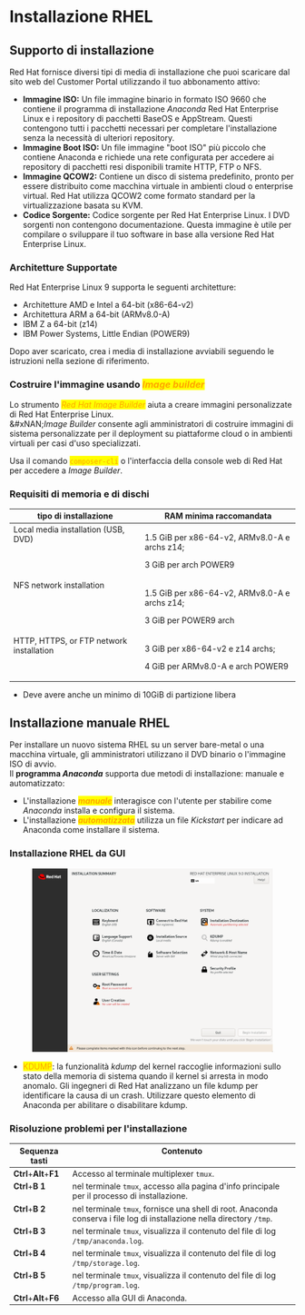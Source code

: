 # Installazione RHEL

## Supporto di installazione

Red Hat fornisce diversi tipi di media di installazione che puoi scaricare dal sito web del Customer Portal utilizzando il tuo abbonamento attivo:

* **Immagine ISO:** Un file immagine binario in formato ISO 9660 che contiene il programma di installazione _Anaconda_ Red Hat Enterprise Linux e i repository di pacchetti BaseOS e AppStream. Questi contengono tutti i pacchetti necessari per completare l'installazione senza la necessità di ulteriori repository.
* **Immagine Boot ISO:** Un file immagine "boot ISO" più piccolo che contiene Anaconda e richiede una rete configurata per accedere ai repository di pacchetti resi disponibili tramite HTTP, FTP o NFS.
* **Immagine QCOW2:** Contiene un disco di sistema predefinito, pronto per essere distribuito come macchina virtuale in ambienti cloud o enterprise virtual. Red Hat utilizza QCOW2 come formato standard per la virtualizzazione basata su KVM.
* **Codice Sorgente:** Codice sorgente per Red Hat Enterprise Linux. I DVD sorgenti non contengono documentazione. Questa immagine è utile per compilare o sviluppare il tuo software in base alla versione Red Hat Enterprise Linux.

### Architetture Supportate

Red Hat Enterprise Linux 9 supporta le seguenti architetture:

* Architetture AMD e Intel a 64-bit (x86-64-v2)
* Architettura ARM a 64-bit (ARMv8.0-A)
* IBM Z a 64-bit (z14)
* IBM Power Systems, Little Endian (POWER9)

Dopo aver scaricato, crea i media di installazione avviabili seguendo le istruzioni nella sezione di riferimento.

### Costruire l'immagine usando _<mark style="color:orange;">Image builder</mark>_

Lo strumento _<mark style="color:orange;">Red Hat Image Builder</mark>_ aiuta a creare immagini personalizzate di Red Hat Enterprise Linux. \
&#xNAN;_&#x49;mage Builder_ consente agli amministratori di costruire immagini di sistema personalizzate per il deployment su piattaforme cloud o in ambienti virtuali per casi d'uso specializzati.&#x20;

Usa il comando <mark style="color:orange;">`composer-cli`</mark> o l'interfaccia della console web di Red Hat per accedere a _Image Builder_.

### Requisiti di memoria e di dischi

<table><thead><tr><th valign="top">tipo di installazione</th><th valign="top">RAM minima raccomandata</th></tr></thead><tbody><tr><td valign="top">Local media installation (USB, DVD)</td><td valign="top"><p>1.5 GiB per x86-64-v2, ARMv8.0-A e archs z14;</p><p>3 GiB per arch POWER9</p></td></tr><tr><td valign="top">NFS network installation</td><td valign="top"><p>1.5 GiB per x86-64-v2, ARMv8.0-A e archs z14;</p><p>3 GiB per POWER9 arch</p></td></tr><tr><td valign="top">HTTP, HTTPS, or FTP network installation</td><td valign="top"><p>3 GiB per x86-64-v2 e z14 archs;</p><p>4 GiB per ARMv8.0-A e arch POWER9</p></td></tr></tbody></table>

* Deve avere anche un minimo di 10GiB di partizione libera

## Installazione manuale RHEL

Per installare un nuovo sistema RHEL su un server bare-metal o una macchina virtuale, gli amministratori utilizzano il DVD binario o l'immagine ISO di avvio. \
Il **programma&#x20;**_**Anaconda**_ supporta due metodi di installazione: manuale e automatizzato:

* L'installazione _<mark style="color:orange;">**manuale**</mark>_ interagisce con l'utente per stabilire come _Anaconda_ installa e configura il sistema.&#x20;
* L'installazione _<mark style="color:orange;">**automatizzata**</mark>_ utilizza un file _Kickstart_ per indicare ad Anaconda come installare il sistema.

### Installazione RHEL da GUI

<figure><img src="../.gitbook/assets/image (3).png" alt=""><figcaption></figcaption></figure>

* <mark style="color:orange;">KDUMP</mark>: la funzionalità _kdump_ del kernel raccoglie informazioni sullo stato della memoria di sistema quando il kernel si arresta in modo anomalo. Gli ingegneri di Red Hat analizzano un file kdump per identificare la causa di un crash. Utilizzare questo elemento di Anaconda per abilitare o disabilitare kdump.

### Risoluzione problemi per l'installazione

<table><thead><tr><th valign="top">Sequenza tasti</th><th valign="top">Contenuto</th></tr></thead><tbody><tr><td valign="top"><strong>Ctrl</strong>+<strong>Alt</strong>+<strong>F1</strong></td><td valign="top">Accesso al terminale multiplexer <code>tmux</code>.</td></tr><tr><td valign="top"><strong>Ctrl</strong>+<strong>B</strong> <strong>1</strong></td><td valign="top">nel terminale <code>tmux</code>, accesso alla pagina d'info principale per il processo di installazione.</td></tr><tr><td valign="top"><strong>Ctrl</strong>+<strong>B</strong> <strong>2</strong></td><td valign="top">nel terminale <code>tmux</code>, fornisce una shell di root. Anaconda conserva i file log di installazione nella directory <code>/tmp</code>.</td></tr><tr><td valign="top"><strong>Ctrl</strong>+<strong>B</strong> <strong>3</strong></td><td valign="top">nel terminale <code>tmux</code>, visualizza il contenuto del file di log <code>/tmp/anaconda.log</code>.</td></tr><tr><td valign="top"><strong>Ctrl</strong>+<strong>B</strong> <strong>4</strong></td><td valign="top">nel terminale <code>tmux</code>, visualizza il contenuto del file di log <code>/tmp/storage.log</code>.</td></tr><tr><td valign="top"><strong>Ctrl</strong>+<strong>B</strong> <strong>5</strong></td><td valign="top">nel terminale <code>tmux</code>, visualizza il contenuto del file di log <code>/tmp/program.log</code>.</td></tr><tr><td valign="top"><strong>Ctrl</strong>+<strong>Alt</strong>+<strong>F6</strong></td><td valign="top">Accesso alla GUI di Anaconda.</td></tr></tbody></table>

